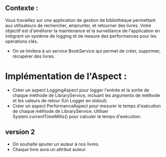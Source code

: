 ## Contexte :
Vous travaillez sur une application de gestion de bibliothèque permettant aux utilisateurs de rechercher, emprunter, et retourner des livres.
Votre objectif est d'améliorer la maintenance et la surveillance de l'application en intégrant un système de logging et de mesure des performances pour les opérations clés.

- On se limitera à un service BookService qui permet de créer, supprimer, récupérer des livres.

# Implémentation de l'Aspect :

- Créer un aspect LoggingAspect pour logger l'entrée et la sortie de chaque méthode de LibraryService, incluant les arguments de méthode et les valeurs de retour (Un Logger en stdout).
- Créer un aspect PerformanceAspect pour mesurer le temps d'exécution de chaque méthode de LibraryService. Utiliser System.currentTimeMillis() pour calculer le temps d'exécution.

## version 2

- On souhaite ajouter un auteur à nos livres.
- Chaque livre aura un attribut auteur.

